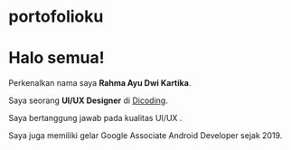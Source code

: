 # portofolioku
# Halo semua! 

Perkenalkan nama saya **Rahma Ayu Dwi Kartika**.<br>

Saya seorang **UI/UX Designer** di [Dicoding](https://www.dicoding.com/).<br>

Saya bertanggung jawab pada kualitas UI/UX .<br>

Saya juga memiliki gelar Google Associate Android Developer sejak 2019.<br>
